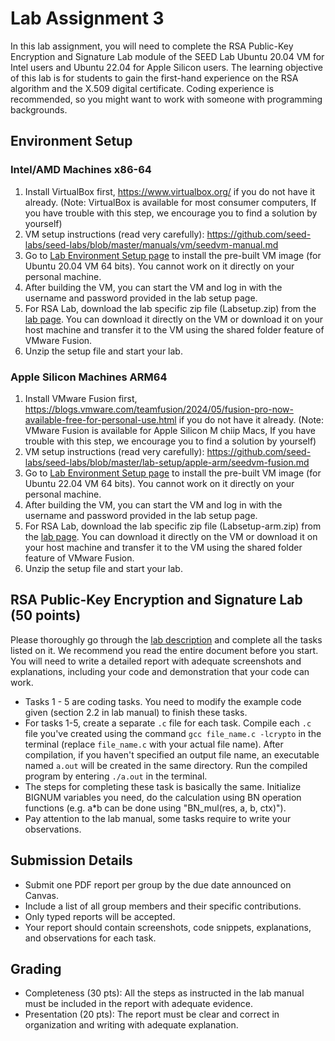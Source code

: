 # Lab Assignment 3

In this lab assignment, you will need to complete the RSA Public-Key Encryption and Signature Lab module of the SEED Lab Ubuntu 20.04 VM for Intel users and Ubuntu 22.04 for Apple Silicon users. The learning objective of this lab is for students to gain the first-hand experience on the RSA algorithm and the X.509 digital certificate. Coding experience is recommended, so you might want to work with someone with programming backgrounds.

## Environment Setup

### Intel/AMD Machines x86-64

1. Install VirtualBox first, https://www.virtualbox.org/ if you do not have it already. (Note: VirtualBox is available for most consumer computers, If you have trouble with this step, we encourage you to find a solution by yourself)
2. VM setup instructions (read very carefully): https://github.com/seed-labs/seed-labs/blob/master/manuals/vm/seedvm-manual.md
3. Go to [Lab Environment Setup page](https://seedsecuritylabs.org/labsetup.html) to install the pre-built VM image (for Ubuntu 20.04 VM 64 bits). You cannot work on it directly on your personal machine.
4. After building the VM, you can start the VM and log in with the username and password provided in the lab setup page.
5. For RSA Lab, download the lab specific zip file (Labsetup.zip) from the [lab page](https://seedsecuritylabs.org/Labs_20.04/Crypto/Crypto_RSA/). You can download it directly on the VM or download it on your host machine and transfer it to the VM using the shared folder feature of VMware Fusion.
6. Unzip the setup file and start your lab.

### Apple Silicon Machines ARM64

1. Install VMware Fusion first, https://blogs.vmware.com/teamfusion/2024/05/fusion-pro-now-available-free-for-personal-use.html if you do not have it already. (Note: VMware Fusion is available for Apple Silicon M chiip Macs, If you have trouble with this step, we encourage you to find a solution by yourself)
2. VM setup instructions (read very carefully): https://github.com/seed-labs/seed-labs/blob/master/lab-setup/apple-arm/seedvm-fusion.md
3. Go to [Lab Environment Setup page](https://seedsecuritylabs.org/labsetup.html) to install the pre-built VM image (for Ubuntu 22.04 VM 64 bits). You cannot work on it directly on your personal machine.
4. After building the VM, you can start the VM and log in with the username and password provided in the lab setup page.
5. For RSA Lab, download the lab specific zip file (Labsetup-arm.zip) from the [lab page](https://seedsecuritylabs.org/Labs_20.04/Crypto/Crypto_RSA/). You can download it directly on the VM or download it on your host machine and transfer it to the VM using the shared folder feature of VMware Fusion.
6. Unzip the setup file and start your lab.

## RSA Public-Key Encryption and Signature Lab (50 points)

Please thoroughly go through the [lab description](https://seedsecuritylabs.org/Labs_20.04/Files/Crypto_RSA/Crypto_RSA.pdf) and complete all the tasks listed on it. We recommend you read the entire document before you start. You will need to write a detailed report with adequate screenshots and explanations, including your code and demonstration that your code can work.

- Tasks 1 - 5 are coding tasks. You need to modify the example code given (section 2.2 in lab manual) to finish these tasks.
- For tasks 1-5, create a separate `.c` file for each task. Compile each `.c` file you've created using the command `gcc file_name.c -lcrypto` in the terminal (replace `file_name.c` with your actual file name). After compilation, if you haven't specified an output file name, an executable named `a.out` will be created in the same directory. Run the compiled program by entering `./a.out` in the terminal.
- The steps for completing these task is basically the same. Initialize BIGNUM variables you need, do the calculation using BN operation functions (e.g. a\*b can be done using
  "BN_mul(res, a, b, ctx)").
- Pay attention to the lab manual, some tasks require to write your observations.

## Submission Details

- Submit one PDF report per group by the due date announced on Canvas.
- Include a list of all group members and their specific contributions.
- Only typed reports will be accepted.
- Your report should contain screenshots, code snippets, explanations, and observations for each task.

## Grading

- Completeness (30 pts): All the steps as instructed in the lab manual must be included in the report with adequate evidence.
- Presentation (20 pts): The report must be clear and correct in organization and writing with adequate explanation.
